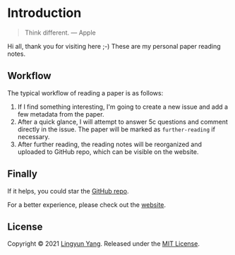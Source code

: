 # Introduction

> Think different. — Apple

Hi all, thank you for visiting here ;-) These are my personal paper reading notes.

## Workflow

The typical workflow of reading a paper is as follows:

1. If I find something interesting, I'm going to create a new issue and add a few metadata from the paper.
2. After a quick glance, I will attempt to answer 5c questions and comment directly in the issue. The paper will be marked as `further-reading` if necessary.
3. After further reading, the reading notes will be reorganized and uploaded to GitHub repo, which can be visible on the website.

## Finally

If it helps, you could star the [GitHub repo](https://github.com/mental2008/awesome-papers).

For a better experience, please check out the [website](https://paper.yanglingyun.me/).

## License

Copyright © 2021 [Lingyun Yang](https://github.com/mental2008). Released under the [MIT License](https://github.com/mental2008/awesome-papers/blob/develop/LICENSE).

